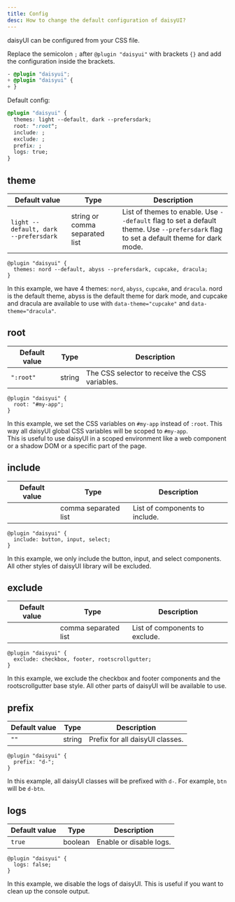 ```yaml
---
title: Config
desc: How to change the default configuration of daisyUI?
---
```


<script>
  import Translate from "$components/Translate.svelte"
</script>

daisyUI can be configured from your CSS file.  

Replace the semicolon `;` after `@plugin "daisyui"` with brackets `{}` and add the configuration inside the brackets.

```diff:app.css
- @plugin "daisyui";
+ @plugin "daisyui" {
+ }
```

Default config:

```css:app.css
@plugin "daisyui" {
  themes: light --default, dark --prefersdark;
  root: ":root";
  include: ;
  exclude: ;
  prefix: ;
  logs: true;
}
```

## theme

| Default value | Type | Description |
|--|--|--|
| `light --default, dark --prefersdark` | string or comma separated list | List of themes to enable. Use `--default` flag to set a default theme. Use `--prefersdark` flag to set a default theme for dark mode. |

```css:Example
@plugin "daisyui" {
  themes: nord --default, abyss --prefersdark, cupcake, dracula;
}
```
In this example, we have 4 themes: `nord`, `abyss`, `cupcake`, and `dracula`. nord is the default theme, abyss is the default theme for dark mode, and cupcake and dracula are available to use with `data-theme="cupcake"` and `data-theme="dracula"`.

## root

| Default value | Type | Description |
|--|--|--|
| `":root"` | string | The CSS selector to receive the CSS variables. |

```css:Example
@plugin "daisyui" {
  root: "#my-app";
}
```
In this example, we set the CSS variables on `#my-app` instead of `:root`. This way all daisyUI global CSS variables will be scoped to `#my-app`.  
This is useful to use daisyUI in a scoped environment like a web component or a shadow DOM or a specific part of the page.

## include

| Default value | Type | Description |
|--|--|--|
| | comma separated list | List of components to include. |

```css:Example
@plugin "daisyui" {
  include: button, input, select;
}
```
In this example, we only include the button, input, and select components. All other styles of daisyUI library will be excluded.

## exclude

| Default value | Type | Description |
|--|--|--|
| | comma separated list | List of components to exclude. |

```css:Example
@plugin "daisyui" {
  exclude: checkbox, footer, rootscrollgutter;
}
```
In this example, we exclude the checkbox and footer components and the rootscrollgutter base style. All other parts of daisyUI will be available to use.

## prefix

| Default value | Type | Description |
|--|--|--|
| `""` | string | Prefix for all daisyUI classes. |

```css:Example
@plugin "daisyui" {
  prefix: "d-";
}
```
In this example, all daisyUI classes will be prefixed with `d-`. For example, `btn` will be `d-btn`.

## logs
  
| Default value | Type | Description |
|--|--|--|
| `true` | boolean | Enable or disable logs. |

```css:Example
@plugin "daisyui" {
  logs: false;
}
```
In this example, we disable the logs of daisyUI. This is useful if you want to clean up the console output.
